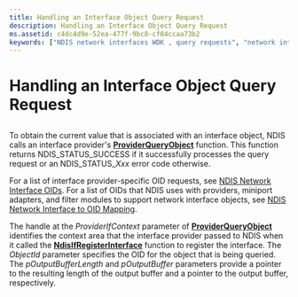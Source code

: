 ```yaml
---
title: Handling an Interface Object Query Request
description: Handling an Interface Object Query Request
ms.assetid: c4dc4d9e-52ea-477f-9bc8-cf04ccaa73b2
keywords: ["NDIS network interfaces WDK , query requests", "network interfaces WDK , query requests", "OIDs WDK networking , network interfaces", "OID requests WDK networking", "query requests WDK networking"]
---
```


# Handling an Interface Object Query Request


## <a href="" id="ddk-handling-interface-object-query-requests-ng"></a>


To obtain the current value that is associated with an interface object, NDIS calls an interface provider's [**ProviderQueryObject**](https://msdn.microsoft.com/library/windows/hardware/ff570399) function. This function returns NDIS\_STATUS\_SUCCESS if it successfully processes the query request or an NDIS\_STATUS\_*Xxx* error code otherwise.

For a list of interface provider-specific OID requests, see [NDIS Network Interface OIDs](https://msdn.microsoft.com/library/windows/hardware/ff566545). For a list of OIDs that NDIS uses with providers, miniport adapters, and filter modules to support network interface objects, see [NDIS Network Interface to OID Mapping](mapping-of-ndis-network-interfaces-to-ndis-oids.md).

The handle at the *ProviderIfContext* parameter of [**ProviderQueryObject**](https://msdn.microsoft.com/library/windows/hardware/ff570399) identifies the context area that the interface provider passed to NDIS when it called the [**NdisIfRegisterInterface**](https://msdn.microsoft.com/library/windows/hardware/ff562715) function to register the interface. The *ObjectId* parameter specifies the OID for the object that is being queried. The *pOutputBufferLength* and *pOutputBuffer* parameters provide a pointer to the resulting length of the output buffer and a pointer to the output buffer, respectively.

 

 





